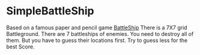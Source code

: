 # SimpleBattleShip
Based on a famous paper and pencil game [BattleShip](https://en.wikipedia.org/wiki/Battleship_(game))
There is a 7X7 grid Battleground. There are 7 battleships of enemies. You need to destroy all of them.
But you have to guess their locations first. Try to guess less for the best Score.
